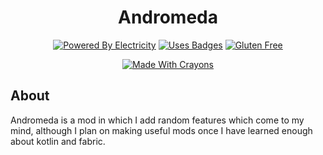 <div align="center">

# Andromeda
[![Powered By Electricity](https://forthebadge.com/images/badges/powered-by-electricity.svg)](https://forthebadge.com)
[![Uses Badges](https://forthebadge.com/images/badges/uses-badges.svg)](https://forthebadge.com)
[![Gluten Free](https://forthebadge.com/images/badges/gluten-free.svg)](https://forthebadge.com)

[![Made With Crayons](https://forthebadge.com/images/badges/made-with-crayons.svg)](https://forthebadge.com)

</div>

## About
Andromeda is a mod in which I add random features which come to my mind, although I plan on making useful mods once I have learned enough about kotlin and fabric.
